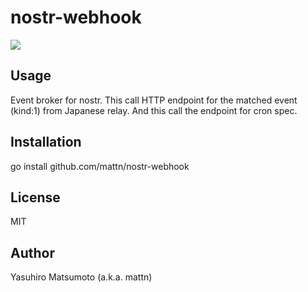 # nostr-webhook

![](https://raw.githubusercontent.com/mattn/nostr-webhook/main/static/description.png)

## Usage

Event broker for nostr. This call HTTP endpoint for the matched event (kind:1) from Japanese relay. And  this call the endpoint for cron spec.

## Installation

go install github.com/mattn/nostr-webhook

## License

MIT

## Author

Yasuhiro Matsumoto (a.k.a. mattn)
